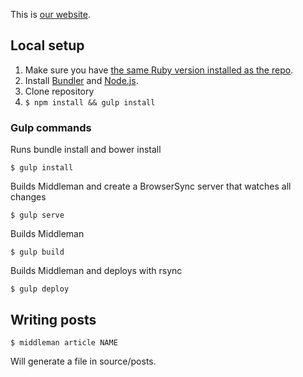 This is [our website](https://www.kollegorna.se).

## Local setup

1. Make sure you have [the same Ruby version installed as the repo](https://github.com/kollegorna/kollegorna.se/blob/master/.ruby-version).
2. Install [Bundler](https://rubygems.org/gems/bundler) and [Node.js](http://nodejs.org).
3. Clone repository
4. ``$ npm install && gulp install``

### Gulp commands

Runs bundle install and bower install

	$ gulp install 

Builds Middleman and create a BrowserSync server that watches all changes
	
	$ gulp serve

Builds Middleman
	
	$ gulp build

Builds Middleman and deploys with rsync

	$ gulp deploy

## Writing posts

    $ middleman article NAME

Will generate a file in source/posts. 
